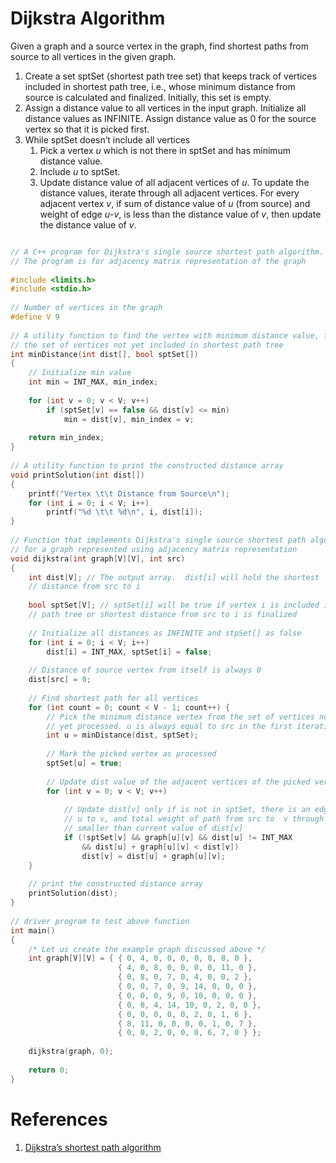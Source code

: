 # Dijkstra Algorithm

Given a graph and a source vertex in the graph, find shortest paths from source to all vertices in the given graph.


1. Create a set sptSet (shortest path tree set) that keeps track of vertices included in shortest path tree, i.e., whose minimum distance from source is calculated and finalized. Initially, this set is empty.
2. Assign a distance value to all vertices in the input graph. Initialize all distance values as INFINITE. Assign distance value as 0 for the source vertex so that it is picked first.
3. While sptSet doesn’t include all vertices
	1. Pick a vertex *u* which is not there in sptSet and has minimum distance value.
	2. Include *u* to sptSet.
	3. Update distance value of all adjacent vertices of *u*. To update the distance values, iterate through all adjacent vertices. For every adjacent vertex *v*, if sum of distance value of *u* (from source) and weight of edge *u*-*v*, is less than the distance value of *v*, then update the distance value of *v*.

~~~cpp

// A C++ program for Dijkstra's single source shortest path algorithm. 
// The program is for adjacency matrix representation of the graph 
  
#include <limits.h> 
#include <stdio.h> 
  
// Number of vertices in the graph 
#define V 9 
  
// A utility function to find the vertex with minimum distance value, from 
// the set of vertices not yet included in shortest path tree 
int minDistance(int dist[], bool sptSet[]) 
{ 
    // Initialize min value 
    int min = INT_MAX, min_index; 
  
    for (int v = 0; v < V; v++) 
        if (sptSet[v] == false && dist[v] <= min) 
            min = dist[v], min_index = v; 
  
    return min_index; 
} 
  
// A utility function to print the constructed distance array 
void printSolution(int dist[]) 
{ 
    printf("Vertex \t\t Distance from Source\n"); 
    for (int i = 0; i < V; i++) 
        printf("%d \t\t %d\n", i, dist[i]); 
} 
  
// Function that implements Dijkstra's single source shortest path algorithm 
// for a graph represented using adjacency matrix representation 
void dijkstra(int graph[V][V], int src) 
{ 
    int dist[V]; // The output array.  dist[i] will hold the shortest 
    // distance from src to i 
  
    bool sptSet[V]; // sptSet[i] will be true if vertex i is included in shortest 
    // path tree or shortest distance from src to i is finalized 
  
    // Initialize all distances as INFINITE and stpSet[] as false 
    for (int i = 0; i < V; i++) 
        dist[i] = INT_MAX, sptSet[i] = false; 
  
    // Distance of source vertex from itself is always 0 
    dist[src] = 0; 
  
    // Find shortest path for all vertices 
    for (int count = 0; count < V - 1; count++) { 
        // Pick the minimum distance vertex from the set of vertices not 
        // yet processed. u is always equal to src in the first iteration. 
        int u = minDistance(dist, sptSet); 
  
        // Mark the picked vertex as processed 
        sptSet[u] = true; 
  
        // Update dist value of the adjacent vertices of the picked vertex. 
        for (int v = 0; v < V; v++) 
  
            // Update dist[v] only if is not in sptSet, there is an edge from 
            // u to v, and total weight of path from src to  v through u is 
            // smaller than current value of dist[v] 
            if (!sptSet[v] && graph[u][v] && dist[u] != INT_MAX 
                && dist[u] + graph[u][v] < dist[v]) 
                dist[v] = dist[u] + graph[u][v]; 
    } 
  
    // print the constructed distance array 
    printSolution(dist); 
} 
  
// driver program to test above function 
int main() 
{ 
    /* Let us create the example graph discussed above */
    int graph[V][V] = { { 0, 4, 0, 0, 0, 0, 0, 8, 0 }, 
                        { 4, 0, 8, 0, 0, 0, 0, 11, 0 }, 
                        { 0, 8, 0, 7, 0, 4, 0, 0, 2 }, 
                        { 0, 0, 7, 0, 9, 14, 0, 0, 0 }, 
                        { 0, 0, 0, 9, 0, 10, 0, 0, 0 }, 
                        { 0, 0, 4, 14, 10, 0, 2, 0, 0 }, 
                        { 0, 0, 0, 0, 0, 2, 0, 1, 6 }, 
                        { 8, 11, 0, 0, 0, 0, 1, 0, 7 }, 
                        { 0, 0, 2, 0, 0, 0, 6, 7, 0 } }; 
  
    dijkstra(graph, 0); 
  
    return 0; 
} 

~~~
# References

1. [Dijkstra’s shortest path algorithm](https://www.geeksforgeeks.org/dijkstras-shortest-path-algorithm-greedy-algo-7/)